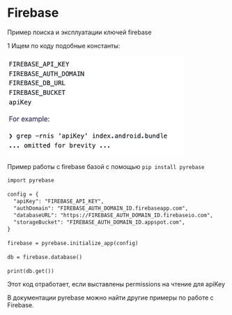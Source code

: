 # Firebase

Пример поиска и эксплуатации ключей firebase

1 Ищем по коду подобные константы:  


![](../../.gitbook/assets/izobrazhenie%20%2811%29.png)

Пример работы с firebase базой с помощью `pip install pyrebase`

```text
import pyrebase

config = {
  "apiKey": "FIREBASE_API_KEY",
  "authDomain": "FIREBASE_AUTH_DOMAIN_ID.firebaseapp.com",
  "databaseURL": "https://FIREBASE_AUTH_DOMAIN_ID.firebaseio.com",
  "storageBucket": "FIREBASE_AUTH_DOMAIN_ID.appspot.com",
}

firebase = pyrebase.initialize_app(config)

db = firebase.database()

print(db.get())

```

Этот код отработает, если выставлены permissions на чтение для apiKey

В документации pyrebase можно найти другие примеры по работе с Firebase.

